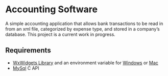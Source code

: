 # Accounting Software
A simple accounting application that allows bank transactions to be read in from an xml file, categorized by expense type, and stored in a company’s database. This project is a current work in progress.
## Requirements
+ [WxWidgets Library](https://www.wxwidgets.org/) and an environment variable for [Windows](https://wiki.wxwidgets.org/Adding_an_Environment_Variable_under_Windows) or [Mac](https://wiki.wxwidgets.org/Setting_Environment_Variable_For_XCode#:~:text=You%20can%20define%20an%20environment%20variable%20such%20as,of%20%2FwxWidgets%2Fwx262%2Finclude%20for%20paths%20in%20your%20project%20settings.)
+ [MySql](https://dev.mysql.com/) C API
